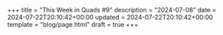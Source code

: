 +++
title = "This Week in Quads #9"
description = "2024-07-08"
date = 2024-07-22T20:10:42+00:00
updated = 2024-07-22T20:10:42+00:00
template = "blog/page.html"
draft = true
+++

